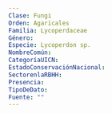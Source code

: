```yaml
---
Clase: Fungi
Orden: Agaricales
Familia: Lycoperdaceae
Género: 
Especie: Lycoperdon sp.
NombreComún: 
CategoríaUICN: 
EstadoConservaciónNacional: 
SectorenlaRBHH: 
Presencia: 
TipoDeDato: 
Fuente: ""
---
```

